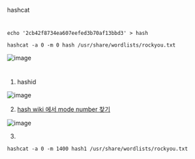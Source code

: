 hashcat
#
```
echo '2cb42f8734ea607eefed3b70af13bbd3' > hash 
```
```
hashcat -a 0 -m 0 hash /usr/share/wordlists/rockyou.txt
```

![image](https://user-images.githubusercontent.com/61821641/150565702-effc5f9d-b8c1-455e-806c-5e3fceb6a98b.png)

#
1. hashid

![image](https://user-images.githubusercontent.com/61821641/151177944-6f815df4-12be-4a8a-b026-898ced27a634.png)

2. [hash wiki 에서 mode number 찾기](https://hashcat.net/wiki/doku.php?id=example_hashes)

![image](https://user-images.githubusercontent.com/61821641/151178085-e29a4dfb-5e79-4e89-9337-5b3ab79c5b0a.png)

3. 
```
hashcat -a 0 -m 1400 hash1 /usr/share/wordlists/rockyou.txt
```